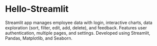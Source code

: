 # Hello-Streamlit
Streamlit app manages employee data with login, interactive charts, data exploration (sort, filter, edit, add, delete), and feedback. Features user authentication, multiple pages, and settings. Developed using Streamlit, Pandas, Matplotlib, and Seaborn.
